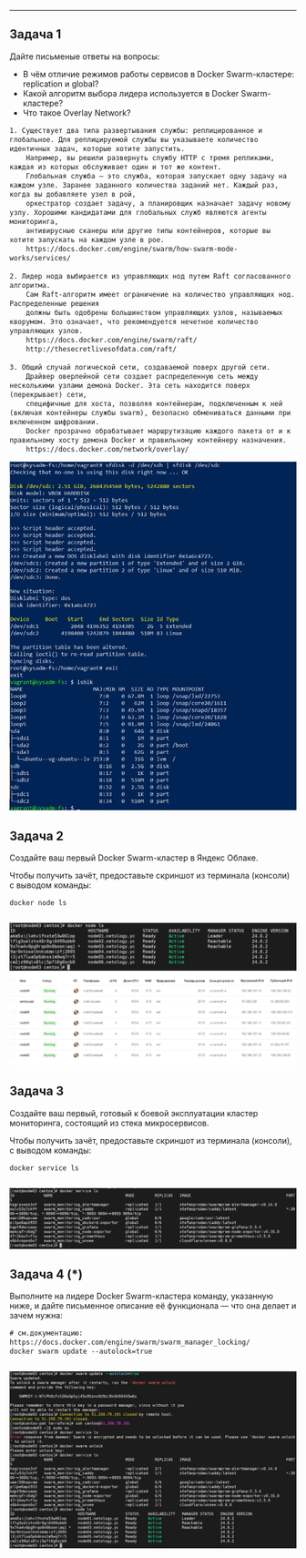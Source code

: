 ---

## Задача 1

Дайте письменые ответы на вопросы:

- В чём отличие режимов работы сервисов в Docker Swarm-кластере: replication и global?
- Какой алгоритм выбора лидера используется в Docker Swarm-кластере?
- Что такое Overlay Network?
```
1. Существует два типа развертывания службы: реплицированное и глобальное. Для реплицируемой службы вы указываете количество идентичных задач, которые хотите запустить. 
    Например, вы решили развернуть службу HTTP с тремя репликами, каждая из которых обслуживает один и тот же контент.
    Глобальная служба — это служба, которая запускает одну задачу на каждом узле. Заранее заданного количества заданий нет. Каждый раз, когда вы добавляете узел в рой, 
    оркестратор создает задачу, а планировщик назначает задачу новому узлу. Хорошими кандидатами для глобальных служб являются агенты мониторинга, 
    антивирусные сканеры или другие типы контейнеров, которые вы хотите запускать на каждом узле в рое.
    https://docs.docker.com/engine/swarm/how-swarm-mode-works/services/
    
2. Лидер нода выбирается из управляющих нод путем Raft согласованного алгоритма.
    Сам Raft-алгоритм имеет ограничение на количество управляющих нод. Распределенные решения
    должны быть одобрены большинством управляющих узлов, называемых кворумом. Это означает, что рекомендуется нечетное количество управляющих узлов.
    https://docs.docker.com/engine/swarm/raft/
    http://thesecretlivesofdata.com/raft/

3. Общий случай логической сети, создаваемой поверх другой сети.
    Драйвер оверлейной сети создает распределенную сеть между несколькими узлами демона Docker. Эта сеть находится поверх (перекрывает) сети, 
    специфичные для хоста, позволяя контейнерам, подключенным к ней (включая контейнеры службы swarm), безопасно обмениваться данными при включенном шифровании. 
    Docker прозрачно обрабатывает маршрутизацию каждого пакета от и к правильному хосту демона Docker и правильному контейнеру назначения.
    https://docs.docker.com/network/overlay/
```
![sfdisk](https://github.com/MaximovAA/devops_netology_term/blob/main/sfdisk.jpg "Пример вывода команд")

## Задача 2

Создайте ваш первый Docker Swarm-кластер в Яндекс Облаке.

Чтобы получить зачёт, предоставьте скриншот из терминала (консоли) с выводом команды:
```
docker node ls
```
```

```
![leadernode](https://github.com/MaximovAA/devops_netology_term/blob/main/leadernode.jpg "Пример вывода команд")
![yandexmon](https://github.com/MaximovAA/devops_netology_term/blob/main/yandexmon.jpg "Пример вывода команд")

## Задача 3

Создайте ваш первый, готовый к боевой эксплуатации кластер мониторинга, состоящий из стека микросервисов.

Чтобы получить зачёт, предоставьте скриншот из терминала (консоли), с выводом команды:
```
docker service ls
```
```

```
![dockerservice](https://github.com/MaximovAA/devops_netology_term/blob/main/dockerservice.jpg "Пример вывода команд")

## Задача 4 (*)

Выполните на лидере Docker Swarm-кластера команду, указанную ниже, и дайте письменное описание её функционала — что она делает и зачем нужна:
```
# см.документацию: https://docs.docker.com/engine/swarm/swarm_manager_locking/
docker swarm update --autolock=true
```
```

```
![dockerswarm](https://github.com/MaximovAA/devops_netology_term/blob/main/dockerswarm.jpg "Пример вывода команд")
